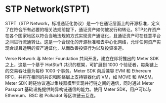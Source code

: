 # 

# STP Network(STPT)

STPT（STP Network，标准通证化协议）是一个在通证层面上的开源标准，定义了在符合所有必要的相关法规前提下，通证资产如何被发行和转让。STP允许资产在各个国家地区以符合当地法规的方式实现资产通证化，且通证资产可在任意平台之间进行流通转让。这是一个合规化的开源标准和去中心化网络，允许任何资产实现合规且透明的资产通证化，从而改善投资行为以及投资渠道。

Verse Network 与 Meter Foundation 共同开发，建立在即将推出的 Meter SDK 之上，这是一个基于 HotStuff 共识的框架，可扩展到 1000 个验证者，每条链上的交易吞吐量为每秒 1000 个事务。Meter SDK 向后兼容 EVM 和 Ethereum RPC，并将在相同的共识和网络层上支持容器化的 VM，如 MOVE 和 WASM。Meter SDK 跨链协议通过集线器模型实现并行链之间的通信，同时通过 Meter Passport 基础设施提供跨异构链通信的能力。使用 Meter SDK，用户可以与 Ethereum、BSC 和 Polkadot 等区块链云互连。

